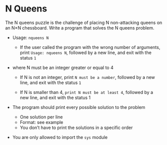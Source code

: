 # N Queens

The N queens puzzle is the challenge of placing N non-attacking queens on an N×N chessboard. Write a program that solves the N queens problem.

- Usage: `nqueens N`

  - If the user called the program with the wrong number of arguments, print `Usage: nqueens N`, followed by a new line, and exit with the status `1`

- where N must be an integer greater or equal to 4
  - If N is not an integer, print `N must be a number`, followed by a new line, and exit with the status `1`

  - If N is smaller than 4, `print N must be at least 4`, followed by a new line, and exit with the status 1

- The program should print every possible solution to the problem
  - One solution per line
  - Format: see example
  - You don’t have to print the solutions in a specific order

- You are only allowed to import the `sys` module
